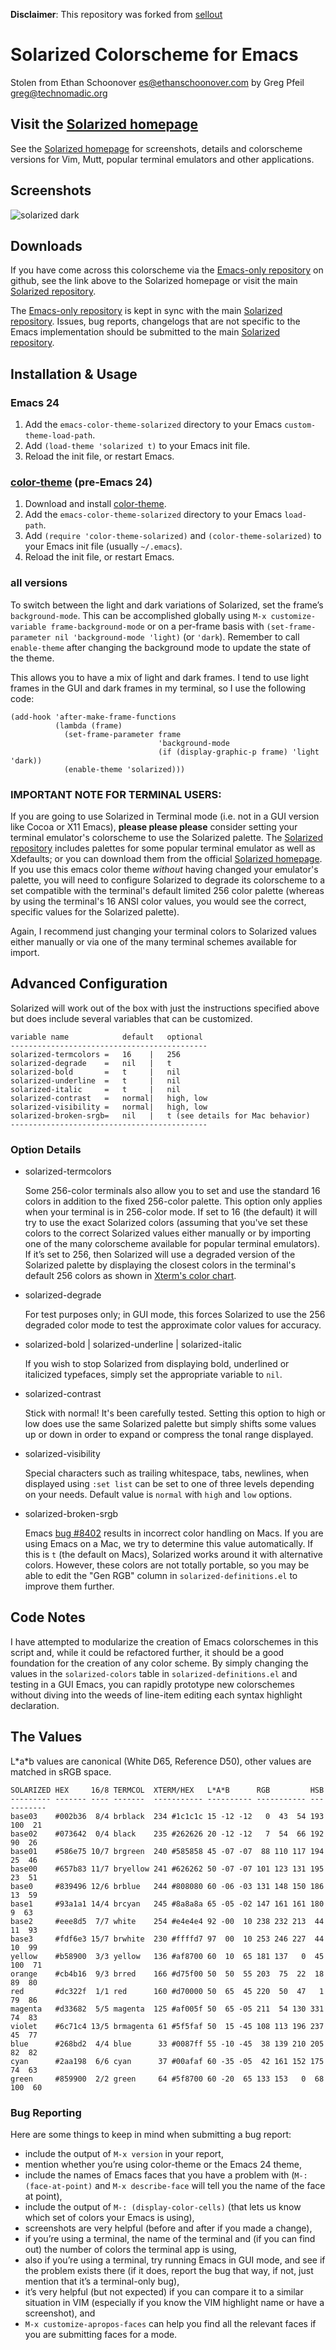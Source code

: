 **Disclaimer**: This repository was forked from [sellout](https://github.com/sellout/emacs-color-theme-solarized)

Solarized Colorscheme for Emacs
===============================

Stolen from Ethan Schoonover <es@ethanschoonover.com> by Greg Pfeil <greg@technomadic.org>

Visit the [Solarized homepage]
------------------------------

See the [Solarized homepage] for screenshots, 
details and colorscheme versions for Vim, Mutt, popular terminal emulators and 
other applications.

Screenshots
-----------

![solarized dark](https://github.com/altercation/solarized/raw/master/img/solarized-vim.png)

Downloads
---------

If you have come across this colorscheme via the [Emacs-only repository] on 
github, see the link above to the Solarized homepage or visit the main [Solarized repository].

The [Emacs-only repository] is kept in sync with the main [Solarized repository]. Issues, bug reports, changelogs that are not specific to the Emacs implementation should be submitted to the main [Solarized repository].

[Solarized homepage]:    http://ethanschoonover.com/solarized
[Solarized repository]:  https://github.com/altercation/solarized
[Emacs-only repository]:  https://github.com/sellout/emacs-color-theme-solarized
[color-theme]: http://www.nongnu.org/color-theme

Installation & Usage
--------------------

### Emacs 24

1. Add the `emacs-color-theme-solarized` directory to your Emacs `custom-theme-load-path`.
2. Add `(load-theme 'solarized t)` to your Emacs init file.
3. Reload the init file, or restart Emacs.

### [color-theme] \(pre-Emacs 24\)

1. Download and install [color-theme].
2. Add the `emacs-color-theme-solarized` directory to your Emacs `load-path`.
3. Add `(require 'color-theme-solarized)` and `(color-theme-solarized)` to your Emacs init file (usually `~/.emacs`).
3. Reload the init file, or restart Emacs.

### all versions

To switch between the light and dark variations of Solarized, set the frame’s `background-mode`. This can be accomplished globally using `M-x customize-variable frame-background-mode` or on a per-frame basis with `(set-frame-parameter nil 'background-mode 'light)` (or `'dark`). Remember to call `enable-theme` after changing the background mode to update the state of the theme.

This allows you to have a mix of light and dark frames. I tend to use light frames in the GUI and dark frames in my terminal, so I use the following code:

```common-lisp
(add-hook 'after-make-frame-functions
          (lambda (frame)
            (set-frame-parameter frame
                                 'background-mode
                                 (if (display-graphic-p frame) 'light 'dark))
            (enable-theme 'solarized)))
```

### IMPORTANT NOTE FOR TERMINAL USERS:

If you are going to use Solarized in Terminal mode (i.e. not in a GUI version
like Cocoa or X11 Emacs), **please please please** consider setting your
terminal emulator's colorscheme to use the Solarized palette. The [Solarized
repository] includes palettes for some popular terminal emulator as well as
Xdefaults; or you can download them from the official [Solarized homepage].
If you use this emacs color theme *without* having changed your emulator's
palette, you will need to configure Solarized to degrade its colorscheme to
a set compatible with the terminal's default limited 256 color palette
(whereas by using the terminal's 16 ANSI color values, you would
see the correct, specific values for the Solarized palette).

Again, I recommend just changing your terminal colors to Solarized values 
either manually or via one of the many terminal schemes available for import.

Advanced Configuration
----------------------

Solarized will work out of the box with just the instructions specified above
but does include several variables that can be customized.

    variable name            default   optional
    --------------------------------------------
    solarized-termcolors =   16    |   256
    solarized-degrade    =   nil   |   t
    solarized-bold       =   t     |   nil
    solarized-underline  =   t     |   nil
    solarized-italic     =   t     |   nil
    solarized-contrast   =   normal|   high, low
    solarized-visibility =   normal|   high, low
    solarized-broken-srgb=   nil   |   t (see details for Mac behavior)
    --------------------------------------------

### Option Details

*   solarized-termcolors

    Some 256-color terminals also allow you to set and use the standard 16
    colors in addition to the fixed 256-color palette. This option only
    applies when your terminal is in 256-color mode. If set to 16 (the
    default) it will try to use the exact Solarized colors (assuming that
    you've set these colors to the correct Solarized values either manually or
    by importing one of the many colorscheme available for popular
    terminal emulators). If it’s set to 256, then Solarized will use a
    degraded version of the Solarized palette by displaying the closest colors
    in the terminal's default 256 colors as shown in [Xterm's color
    chart](http://en.wikipedia.org/wiki/File:Xterm_color_chart.png).

*   solarized-degrade

    For test purposes only; in GUI mode, this forces Solarized to use the 256
    degraded color mode to test the approximate color values for accuracy.

*   solarized-bold | solarized-underline | solarized-italic

    If you wish to stop Solarized from displaying bold, underlined or 
    italicized typefaces, simply set the appropriate variable to `nil`.

*   solarized-contrast

    Stick with normal! It's been carefully tested. Setting this option to high 
    or low does use the same Solarized palette but simply shifts some values
    up or down in order to expand or compress the tonal range displayed.

*   solarized-visibility

    Special characters such as trailing whitespace, tabs, newlines, when
    displayed using `:set list` can be set to one of three levels depending on 
    your needs. Default value is `normal` with `high` and `low` options.
    
*   solarized-broken-srgb

    Emacs [bug #8402](http://debbugs.gnu.org/cgi/bugreport.cgi?bug=8402)
    results in incorrect color handling on Macs. If you are using Emacs on a
    Mac, we try to determine this value automatically. If this is `t` (the
    default on Macs), Solarized works around it with alternative colors.
    However, these colors are not totally portable, so you may be able to edit
    the "Gen RGB" column in `solarized-definitions.el` to improve them further.

Code Notes
----------

I have attempted to modularize the creation of Emacs colorschemes in this script and, while it could be refactored further, it should be a good foundation for the creation of any color scheme. By simply changing the values in the `solarized-colors` table in `solarized-definitions.el` and testing in a GUI Emacs, you can rapidly prototype new colorschemes without diving into the weeds of line-item editing each syntax highlight declaration.

The Values
----------

L\*a\*b values are canonical (White D65, Reference D50), other values are 
matched in sRGB space.

    SOLARIZED HEX     16/8 TERMCOL  XTERM/HEX   L*A*B      RGB         HSB
    --------- ------- ---- -------  ----------- ---------- ----------- -----------
    base03    #002b36  8/4 brblack  234 #1c1c1c 15 -12 -12   0  43  54 193 100  21
    base02    #073642  0/4 black    235 #262626 20 -12 -12   7  54  66 192  90  26
    base01    #586e75 10/7 brgreen  240 #585858 45 -07 -07  88 110 117 194  25  46
    base00    #657b83 11/7 bryellow 241 #626262 50 -07 -07 101 123 131 195  23  51
    base0     #839496 12/6 brblue   244 #808080 60 -06 -03 131 148 150 186  13  59
    base1     #93a1a1 14/4 brcyan   245 #8a8a8a 65 -05 -02 147 161 161 180   9  63
    base2     #eee8d5  7/7 white    254 #e4e4e4 92 -00  10 238 232 213  44  11  93
    base3     #fdf6e3 15/7 brwhite  230 #ffffd7 97  00  10 253 246 227  44  10  99
    yellow    #b58900  3/3 yellow   136 #af8700 60  10  65 181 137   0  45 100  71
    orange    #cb4b16  9/3 brred    166 #d75f00 50  50  55 203  75  22  18  89  80
    red       #dc322f  1/1 red      160 #d70000 50  65  45 220  50  47   1  79  86
    magenta   #d33682  5/5 magenta  125 #af005f 50  65 -05 211  54 130 331  74  83
    violet    #6c71c4 13/5 brmagenta 61 #5f5faf 50  15 -45 108 113 196 237  45  77
    blue      #268bd2  4/4 blue      33 #0087ff 55 -10 -45  38 139 210 205  82  82
    cyan      #2aa198  6/6 cyan      37 #00afaf 60 -35 -05  42 161 152 175  74  63
    green     #859900  2/2 green     64 #5f8700 60 -20  65 133 153   0  68 100  60
    
### Bug Reporting

Here are some things to keep in mind when submitting a bug report:

*   include the output of `M-x version` in your report,
*   mention whether you’re using color-theme or the Emacs 24 theme,
*   include the names of Emacs faces that you have a problem with (`M-: (face-at-point)` and `M-x describe-face` will tell you the name of the face at point),
*   include the output of `M-: (display-color-cells)` (that lets us know which set of colors your Emacs is using),
*   screenshots are very helpful (before and after if you made a change),
*   if you’re using a terminal, the name of the terminal and (if you can find out) the number of colors the terminal app is using,
*   also if you’re using a terminal, try running Emacs in GUI mode, and see if the problem exists there (if it does, report the bug that way, if not, just mention that it’s a terminal-only bug),
*   it’s very helpful (but not expected) if you can compare it to a similar situation in VIM (especially if you know the VIM highlight name or have a screenshot), and
*  `M-x customize-apropos-faces` can help you find all the relevant faces if you are submitting faces for a mode.

